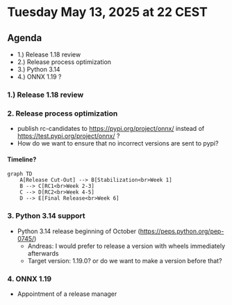 # Tuesday May 13, 2025 at 22 CEST

## Agenda
* 1.) Release 1.18 review
* 2.) Release process optimization
* 3.) Python 3.14
* 4.) ONNX 1.19 ? 

### 1.) Release 1.18 review ###

### 2. Release process optimization ###
* publish rc-candidates to https://pypi.org/project/onnx/ instead of https://test.pypi.org/project/onnx/ ?
* How do we want to ensure that no incorrect versions are sent to pypi?

#### Timeline?
```mermaid
graph TD
    A[Release Cut-Out] --> B[Stabilization<br>Week 1]
    B --> C[RC1<br>Week 2-3]
    C --> D[RC2<br>Week 4-5]
    D --> E[Final Release<br>Week 6]
 ```

### 3. Python 3.14 support ###
* Python 3.14 release beginning of October (https://peps.python.org/pep-0745/) 
  * Andreas: I would prefer to release a version with wheels immediately afterwards
  * Target version: 1.19.0? or do we want to make a version before that?

### 4. ONNX 1.19 ##
* Appointment of a release manager
